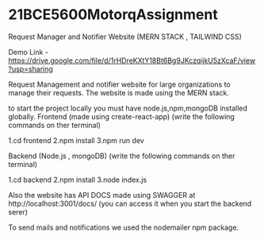 # 21BCE5600MotorqAssignment
Request Manager and Notifier Website (MERN STACK , TAILWIND CSS)

Demo Link - https://drive.google.com/file/d/1rHDreKXtY18Bt6Bg9JKczqijkU5zXcaF/view?usp=sharing


Request Management and notifier website for large organizations to manage their requests. The website is made using the MERN stack.

to start the project locally you must have node.js,npm,mongoDB installed globally. Frontend (made using create-react-app) (write the following commands on ther terminal)

1.cd frontend 2.npm install 3.npm run dev

Backend (Node.js , mongoDB) (write the following commands on ther terminal)

1.cd backend 2.npm install 3.node index.js

Also the website has API DOCS made using SWAGGER at http://localhost:3001/docs/ (you can access it when you start the backend serer)


To send mails and notifications we used the nodemailer npm package.
